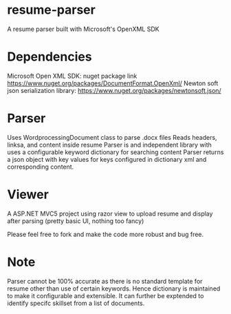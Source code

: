 # resume-parser
A resume parser built with Microsoft's OpenXML SDK

# Dependencies
Microsoft Open XML SDK: nuget package link https://www.nuget.org/packages/DocumentFormat.OpenXml/
Newton soft json serialization library: https://www.nuget.org/packages/newtonsoft.json/



# Parser
Uses WordprocessingDocument class to parse .docx files
Reads headers, linksa, and content inside resume
Parser is and independent library with uses a configurable keyword dictionary for searching content
Parser returns a json object with key values for keys configured in dictionary xml and corresponding content.

# Viewer
A ASP.NET MVC5 project using razor view to upload resume and display after parsing (pretty basic UI, nothing too fancy)

Please feel free to fork and make the code more robust and bug free.

# Note
Parser cannot be 100% accurate as there is no standard template for resume other than use of certain keywords.
Hence dictionary is maintained to make it configurable and extensible. 
It can further be exptended to identify specifc skillset from a list of documents.
